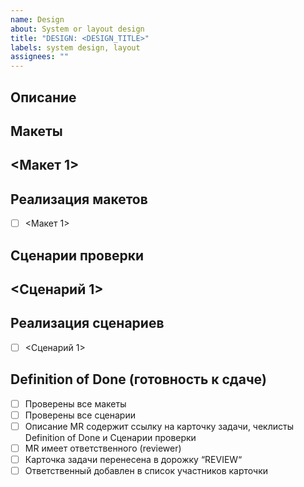 ```yaml
---
name: Design
about: System or layout design
title: "DESIGN: <DESIGN_TITLE>"
labels: system design, layout
assignees: ""
---
```


## Описание

## Макеты

## <Макет 1>

## Реализация макетов

- [ ] <Макет 1>

## Сценарии проверки

## <Сценарий 1>

## Реализация сценариев

- [ ] <Сценарий 1>

## Definition of Done (готовность к сдаче)

- [ ] Проверены все макеты
- [ ] Проверены все сценарии
- [ ] Описание MR содержит ссылку на карточку задачи, чеклисты Definition of Done и Сценарии проверки
- [ ] MR имеет ответственного (reviewer)
- [ ] Карточка задачи перенесена в дорожку “REVIEW“
- [ ] Ответственный добавлен в список участников карточки
